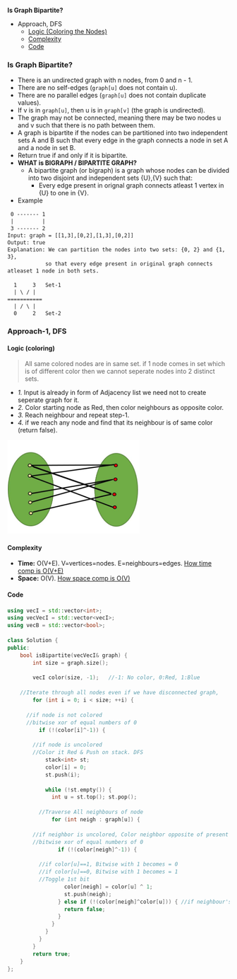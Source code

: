 **Is Graph Bipartite?**
- Approach, DFS
  - [Logic (Coloring the Nodes)](#l)
  - [Complexity](#co)
  - [Code](#c)


### Is Graph Bipartite?
- There is an undirected graph with n nodes, from 0 and n - 1.
- There are no self-edges (`graph[u]` does not contain u).
- There are no parallel edges (`graph[u]` does not contain duplicate values).
- If v is in `graph[u]`, then u is in `graph[v]` (the graph is undirected).
- The graph may not be connected, meaning there may be two nodes u and v such that there is no path between them.
- A graph is bipartite if the nodes can be partitioned into two independent sets A and B such that every edge in the graph connects a node in set A and a node in set B.
- Return true if and only if it is bipartite.
- **WHAT is BIGRAPH / BIPARTITE GRAPH?**
  - A bipartite graph (or bigraph) is a graph whose nodes can be divided into two disjoint and independent sets {U},{V} such that:
    - Every edge present in orignal graph connects atleast 1 vertex in {U} to one in {V}.
- Example
```
 0 ------- 1
 |         |
 3 ------- 2
Input: graph = [[1,3],[0,2],[1,3],[0,2]]
Output: true
Explanation: We can partition the nodes into two sets: {0, 2} and {1, 3},
            so that every edge present in original graph connects atleaset 1 node in both sets.
  
  1     3   Set-1
  | \ / |   
===========  
  | / \ |
  0     2   Set-2
```

### Approach-1, DFS
<a name=l></a>
#### Logic (coloring)
> All same colored nodes are in same set. if 1 node comes in set which is of different color then we cannot seperate nodes into 2 distinct sets.
- _1._ Input is already in form of Adjacency list we need not to create seperate graph for it.
- _2._ Color starting node as Red, then color neighbours as opposite color.
- _3._ Reach neighbour and repeat step-1.
- _4._ if we reach any node and find that its neighbour is of same color (return false).

<img src=bipartitegraph.jpg width=300/>

<a name=co></a>
#### Complexity
- **Time:** O(V+E). V=vertices=nodes. E=neighbours=edges. [How time comp is O(V+E)](/DS_Questions/Algorithms/Traversals/DFS/Graphs/)
- **Space:** O(V). [How space comp is O(V)](/DS_Questions/Algorithms/Traversals/DFS/Graphs)

<a name=c></a>
#### Code
```cpp
using vecI = std::vector<int>;
using vecVecI = std::vector<vecI>;
using vecB = std::vector<bool>;

class Solution {
public:
    bool isBipartite(vecVecI& graph) {
        int size = graph.size();
		
        vecI color(size, -1);	//-1: No color, 0:Red, 1:Blue

	//Iterate through all nodes even if we have disconnected graph, 
        for (int i = 0; i < size; ++i) {
		
	  //if node is not colored
	  //bitwise xor of equal numbers of 0
          if (!(color[i]^-1)) {
			
	    //if node is uncolored
	    //Color it Red & Push on stack. DFS
            stack<int> st;
            color[i] = 0;
            st.push(i);

            while (!st.empty()) {
              int u = st.top();	st.pop();

	      //Traverse All neighbours of node
              for (int neigh : graph[u]) {
					
		//if neighbor is uncolored, Color neighbor opposite of present Node's color & push on stack
		//bitwise xor of equal numbers of 0
                if (!(color[neigh]^-1)) {
                
		  //if color[u]==1, Bitwise with 1 becomes = 0
		  //if color[u]==0, Bitwise with 1 becomes = 1
		  //Toggle 1st bit
                  color[neigh] = color[u] ^ 1;
                  st.push(neigh);
                } else if (!(color[neigh]^color[u])) { //if neighbour's color and my color are same return false
                  return false;
                }
              }
            }
          }
        }
        return true;
    }
};
```
